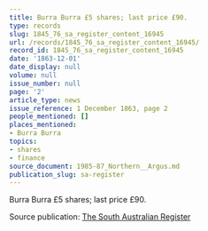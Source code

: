 ```yaml
---
title: Burra Burra £5 shares; last price £90.
type: records
slug: 1845_76_sa_register_content_16945
url: /records/1845_76_sa_register_content_16945/
record_id: 1845_76_sa_register_content_16945
date: '1863-12-01'
date_display: null
volume: null
issue_number: null
page: '2'
article_type: news
issue_reference: 1 December 1863, page 2
people_mentioned: []
places_mentioned:
- Burra Burra
topics:
- shares
- finance
source_document: 1985-87_Northern__Argus.md
publication_slug: sa-register
---
```


Burra Burra £5 shares; last price £90.

Source publication: [The South Australian Register](/publications/sa-register/)
